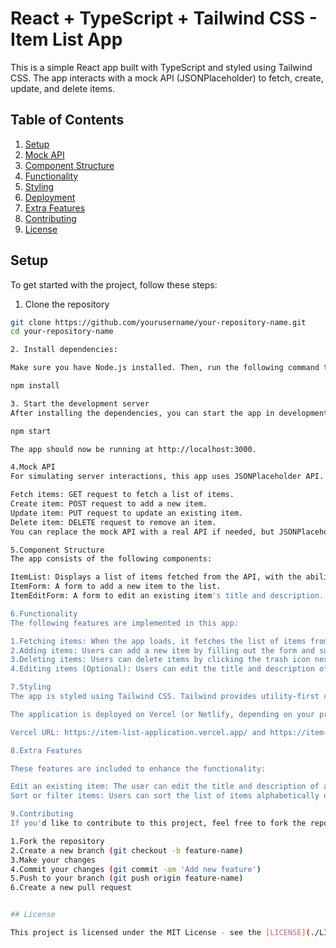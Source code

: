 # React + TypeScript + Tailwind CSS - Item List App

This is a simple React app built with TypeScript and styled using Tailwind CSS. The app interacts with a mock API (JSONPlaceholder) to fetch, create, update, and delete items.

## Table of Contents

1. [Setup](#setup)
2. [Mock API](#mock-api)
3. [Component Structure](#component-structure)
4. [Functionality](#functionality)
5. [Styling](#styling)
6. [Deployment](#deployment)
7. [Extra Features](#extra-features)
8. [Contributing](#contributing)
9. [License](#license)

## Setup

To get started with the project, follow these steps:

1. Clone the repository

```bash
git clone https://github.com/yourusername/your-repository-name.git
cd your-repository-name

2. Install dependencies:

Make sure you have Node.js installed. Then, run the following command to install the necessary dependencies:

npm install

3. Start the development server
After installing the dependencies, you can start the app in development mode:

npm start

The app should now be running at http://localhost:3000.

4.Mock API
For simulating server interactions, this app uses JSONPlaceholder API.

Fetch items: GET request to fetch a list of items.
Create item: POST request to add a new item.
Update item: PUT request to update an existing item.
Delete item: DELETE request to remove an item.
You can replace the mock API with a real API if needed, but JSONPlaceholder provides a useful mock API for development purposes.

5.Component Structure
The app consists of the following components:

ItemList: Displays a list of items fetched from the API, with the ability to add, delete, and update items.
ItemForm: A form to add a new item to the list.
ItemEditForm: A form to edit an existing item's title and description.

6.Functionality
The following features are implemented in this app:

1.Fetching items: When the app loads, it fetches the list of items from the mock API and displays them.
2.Adding items: Users can add a new item by filling out the form and submitting it.
3.Deleting items: Users can delete items by clicking the trash icon next to an item.
4.Editing items (Optional): Users can edit the title and description of an item.

7.Styling
The app is styled using Tailwind CSS. Tailwind provides utility-first classes that allow for fast and responsive styling without writing custom CSS.

The application is deployed on Vercel (or Netlify, depending on your preference). You can view the deployed application here:

Vercel URL: https://item-list-application.vercel.app/ and https://item-list-application-git-main-nijas-mas-projects.vercel.app/

8.Extra Features

These features are included to enhance the functionality:

Edit an existing item: The user can edit the title and description of any item.
Sort or filter items: Users can sort the list of items alphabetically or filter them by title.

9.Contributing
If you'd like to contribute to this project, feel free to fork the repository, make your changes, and create a pull request. Here’s how to contribute:

1.Fork the repository
2.Create a new branch (git checkout -b feature-name)
3.Make your changes
4.Commit your changes (git commit -am 'Add new feature')
5.Push to your branch (git push origin feature-name)
6.Create a new pull request


## License

This project is licensed under the MIT License - see the [LICENSE](./LICENSE) file for details.
